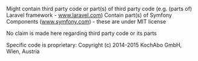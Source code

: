 Might contain third party code or part(s) of third party code
(e.g. (parts of) Laravel framework - www.laravel.com)
Contain part(s) of Symfony Components (www.symfony.com) - these are under MIT license

No claim is made here regarding third party code or its parts

Specific code is proprietary: Copyright (c) 2014-2015 KochAbo GmbH, Wien, Austria
